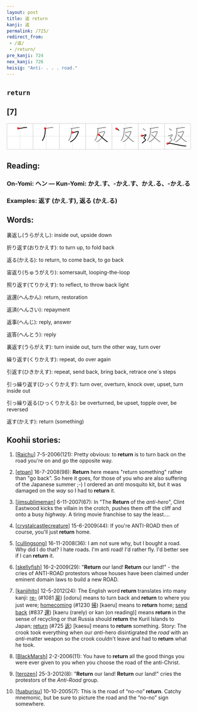 ```yaml
---
layout: post
title: 返 return
kanji: 返
permalink: /725/
redirect_from:
 - /返/
 - /return/
pre_kanji: 724
nex_kanji: 726
heisig: "Anti- . . . road."
---
```


## `return`

## [7]

<div class="stroke"><img src="../images/E8BF94.png" /></div>

## Reading:

### On-Yomi: ヘン &mdash; Kun-Yomi: かえ.す、-かえ.す、かえ.る、-かえ.る

### Examples: 返す (かえ.す), 返る (かえ.る)

## Words:

裏返し(うらがえし): inside out, upside down

折り返す(おりかえす): to turn up, to fold back

返る(かえる): to return, to come back, to go back

宙返り(ちゅうがえり): somersault, looping-the-loop

照り返す(てりかえす): to reflect, to throw back light

返還(へんかん): return, restoration

返済(へんさい): repayment

返事(へんじ): reply, answer

返答(へんとう): reply

裏返す(うらがえす): turn inside out, turn the other way, turn over

繰り返す(くりかえす): repeat, do over again

引返す(ひきかえす): repeat, send back, bring back, retrace one´s steps

引っ繰り返す(ひっくりかえす): turn over, overturn, knock over, upset, turn inside out

引っ繰り返る(ひっくりかえる): be overturned, be upset, topple over, be reversed

返す(かえす): return (something)

## Koohii stories:

1) [<a href="http://kanji.koohii.com/profile/Raichu">Raichu</a>] 7-5-2006(121): Pretty obvious: to<strong> return</strong> is to turn back on the road you&#039;re on and go the opposite way. 

2) [<a href="http://kanji.koohii.com/profile/etpan">etpan</a>] 16-7-2008(98): <strong>Return</strong> here means &quot;return something&quot; rather than &quot;go back&quot;. So here it goes, for those of you who are also suffering of the Japanese summer ;-) I ordered an <em>anti</em> mosquito kit, but it was damaged on the <em>way</em> so I had to<strong> return</strong> it. 

3) [<a href="http://kanji.koohii.com/profile/jimsublimeman">jimsublimeman</a>] 6-11-2007(67): In &quot;The<strong> Return</strong> of the <em>anti-hero</em>&quot;, Clint Eastwood kicks the villain in the crotch, pushes them off the cliff and onto a busy <em>highway</em>. A tiring movie franchise to say the least.... 

4) [<a href="http://kanji.koohii.com/profile/crystalcastlecreature">crystalcastlecreature</a>] 15-6-2009(44): If you&#039;re ANTI-ROAD then of course, you&#039;ll just<strong> return</strong> home. 

5) [<a href="http://kanji.koohii.com/profile/cullingsong">cullingsong</a>] 16-11-2008(36): I am not sure why, but I bought a road. Why did I do that? I hate roads. I&#039;m anti road! I&#039;d rather fly. I&#039;d better see if I can<strong> return</strong> it. 

6) [<a href="http://kanji.koohii.com/profile/skellyfish">skellyfish</a>] 16-2-2009(29): &quot;<strong>Return</strong> our land!<strong> Return</strong> our land!&quot; - the cries of ANTI-ROAD protestors whose houses have been claimed under eminent domain laws to build a new ROAD. 

7) [<a href="http://kanji.koohii.com/profile/kanjihito">kanjihito</a>] 12-5-2012(24): The English word<strong> return</strong> translates into many kanji: <a href="../1081">re-</a> <span class="index">(#1081 <a href="http://jisho.org/kanji/details/戻">戻</a>)</span> [odoru] means to turn back and<strong> return</strong> to where you just were; <a href="../1230">homecoming</a> <span class="index">(#1230 <a href="http://jisho.org/kanji/details/帰">帰</a>)</span> [kaeru] means to<strong> return</strong> home; <a href="../837">send back</a> <span class="index">(#837 <a href="http://jisho.org/kanji/details/還">還</a>)</span> [kaeru (rarely) or kan (on reading)] means<strong> return</strong> in the sense of recycling or that Russia should<strong> return</strong> the Kuril Islands to Japan; <a href="../725">return</a> <span class="index">(#725 <a href="http://jisho.org/kanji/details/返">返</a>)</span> [kaesu] means to<strong> return</strong> something. Story: The crook took everything when our <em>anti</em>-hero disintigrated the <em>road</em> with an <em>anti</em>-matter weapon so the crook couldn&#039;t leave and had to<strong> return</strong> what he took. 

8) [<a href="http://kanji.koohii.com/profile/BlackMarsh">BlackMarsh</a>] 2-2-2006(11): You have to<strong> return</strong> all the good things you were ever given to you when you choose the road of the anti-Christ. 

9) [<a href="http://kanji.koohii.com/profile/terozen">terozen</a>] 25-3-2012(8): &quot;<strong>Return</strong> our land! <strong>Return</strong> our land!&quot; cries the protestors of the <em>Anti-</em><em>Road</em> group. 

10) [<a href="http://kanji.koohii.com/profile/fuaburisu">fuaburisu</a>] 10-10-2005(7): This is the road of “no-no”<strong> return</strong>. Catchy mnemonic, but be sure to picture the road and the “no-no” sign somewhere. 
